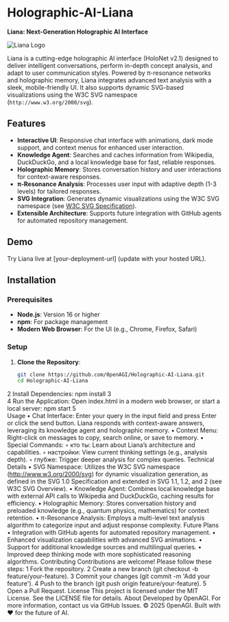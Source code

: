 # Holographic-AI-Liana

**Liana: Next-Generation Holographic AI Interface**

![Liana Logo](https://github.com/user-attachments/assets/3ff22b3e-d71c-494a-90b8-b6fcefa5fd94)

Liana is a cutting-edge holographic AI interface (HoloNet v2.1) designed to deliver intelligent conversations, perform in-depth concept analysis, and adapt to user communication styles. Powered by π-resonance networks and holographic memory, Liana integrates advanced text analysis with a sleek, mobile-friendly UI. It also supports dynamic SVG-based visualizations using the W3C SVG namespace (`http://www.w3.org/2000/svg`).

## Features

- **Interactive UI**: Responsive chat interface with animations, dark mode support, and context menus for enhanced user interaction.
- **Knowledge Agent**: Searches and caches information from Wikipedia, DuckDuckGo, and a local knowledge base for fast, reliable responses.
- **Holographic Memory**: Stores conversation history and user interactions for context-aware responses.
- **π-Resonance Analysis**: Processes user input with adaptive depth (1-3 levels) for tailored responses.
- **SVG Integration**: Generates dynamic visualizations using the W3C SVG namespace (see [W3C SVG Specification](https://www.w3.org/TR/SVG/)).
- **Extensible Architecture**: Supports future integration with GitHub agents for automated repository management.

## Demo

Try Liana live at [your-deployment-url] (update with your hosted URL).

## Installation

### Prerequisites

- **Node.js**: Version 16 or higher
- **npm**: For package management
- **Modern Web Browser**: For the UI (e.g., Chrome, Firefox, Safari)

### Setup

1. **Clone the Repository**:
   ```bash
   git clone https://github.com/0penAGI/Holographic-AI-Liana.git
   cd Holographic-AI-Liana
2	Install Dependencies: npm install
	3	
	4	Run the Application: Open index.html in a modern web browser, or start a local server: npm start
	5	
Usage
	•	Chat Interface: Enter your query in the input field and press Enter or click the send button. Liana responds with context-aware answers, leveraging its knowledge agent and holographic memory.
	•	Context Menu: Right-click on messages to copy, search online, or save to memory.
	•	Special Commands:
	◦	кто ты: Learn about Liana’s architecture and capabilities.
	◦	настройки: View current thinking settings (e.g., analysis depth).
	◦	глубже: Trigger deeper analysis for complex queries.
Technical Details
	•	SVG Namespace: Utilizes the W3C SVG namespace (http://www.w3.org/2000/svg) for dynamic visualization generation, as defined in the SVG 1.0 Specification and extended in SVG 1.1, 1.2, and 2 (see W3C SVG Overview).
	•	Knowledge Agent: Combines local knowledge base with external API calls to Wikipedia and DuckDuckGo, caching results for efficiency.
	•	Holographic Memory: Stores conversation history and preloaded knowledge (e.g., quantum physics, mathematics) for context retention.
	•	π-Resonance Analysis: Employs a multi-level text analysis algorithm to categorize input and adjust response complexity.
Future Plans
	•	Integration with GitHub agents for automated repository management.
	•	Enhanced visualization capabilities with advanced SVG animations.
	•	Support for additional knowledge sources and multilingual queries.
	•	Improved deep thinking mode with more sophisticated reasoning algorithms.
Contributing
Contributions are welcome! Please follow these steps:
	1	Fork the repository.
	2	Create a new branch (git checkout -b feature/your-feature).
	3	Commit your changes (git commit -m 'Add your feature').
	4	Push to the branch (git push origin feature/your-feature).
	5	Open a Pull Request.
License
This project is licensed under the MIT License. See the LICENSE file for details.
About
Developed by 0penAGI. For more information, contact us via GitHub Issues.
© 2025 0penAGI. Built with ❤️ for the future of AI.
